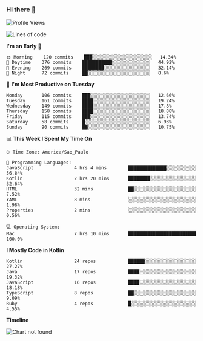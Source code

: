 ### Hi there 👋

<!--
**fernandonogueira/fernandonogueira** is a ✨ _special_ ✨ repository because its `README.md` (this file) appears on your GitHub profile.

Here are some ideas to get you started:

- 🔭 I’m currently working on ...
- 🌱 I’m currently learning ...
- 👯 I’m looking to collaborate on ...
- 🤔 I’m looking for help with ...
- 💬 Ask me about ...
- 📫 How to reach me: ...
- 😄 Pronouns: ...
- ⚡ Fun fact: ...
-->

<!--START_SECTION:waka-->
![Profile Views](http://img.shields.io/badge/Profile%20Views-177-blue)

![Lines of code](https://img.shields.io/badge/From%20Hello%20World%20I%27ve%20Written-3.9%20million%20lines%20of%20code-blue)

**I'm an Early 🐤** 

```text
🌞 Morning    120 commits    ███░░░░░░░░░░░░░░░░░░░░░░   14.34% 
🌆 Daytime    376 commits    ███████████░░░░░░░░░░░░░░   44.92% 
🌃 Evening    269 commits    ████████░░░░░░░░░░░░░░░░░   32.14% 
🌙 Night      72 commits     ██░░░░░░░░░░░░░░░░░░░░░░░   8.6%

```
📅 **I'm Most Productive on Tuesday** 

```text
Monday       106 commits    ███░░░░░░░░░░░░░░░░░░░░░░   12.66% 
Tuesday      161 commits    ████░░░░░░░░░░░░░░░░░░░░░   19.24% 
Wednesday    149 commits    ████░░░░░░░░░░░░░░░░░░░░░   17.8% 
Thursday     158 commits    ████░░░░░░░░░░░░░░░░░░░░░   18.88% 
Friday       115 commits    ███░░░░░░░░░░░░░░░░░░░░░░   13.74% 
Saturday     58 commits     █░░░░░░░░░░░░░░░░░░░░░░░░   6.93% 
Sunday       90 commits     ██░░░░░░░░░░░░░░░░░░░░░░░   10.75%

```


📊 **This Week I Spent My Time On** 

```text
⌚︎ Time Zone: America/Sao_Paulo

💬 Programming Languages: 
JavaScript               4 hrs 4 mins        ██████████████░░░░░░░░░░░   56.84% 
Kotlin                   2 hrs 20 mins       ████████░░░░░░░░░░░░░░░░░   32.64% 
HTML                     32 mins             ██░░░░░░░░░░░░░░░░░░░░░░░   7.52% 
YAML                     8 mins              ░░░░░░░░░░░░░░░░░░░░░░░░░   1.98% 
Properties               2 mins              ░░░░░░░░░░░░░░░░░░░░░░░░░   0.56%

💻 Operating System: 
Mac                      7 hrs 10 mins       █████████████████████████   100.0%

```

**I Mostly Code in Kotlin** 

```text
Kotlin                   24 repos            ██████░░░░░░░░░░░░░░░░░░░   27.27% 
Java                     17 repos            ████░░░░░░░░░░░░░░░░░░░░░   19.32% 
JavaScript               16 repos            ████░░░░░░░░░░░░░░░░░░░░░   18.18% 
TypeScript               8 repos             ██░░░░░░░░░░░░░░░░░░░░░░░   9.09% 
Ruby                     4 repos             █░░░░░░░░░░░░░░░░░░░░░░░░   4.55%

```


**Timeline**

![Chart not found](https://github.com/fernandonogueira/fernandonogueira/blob/master/charts/bar_graph.png) 


<!--END_SECTION:waka-->
